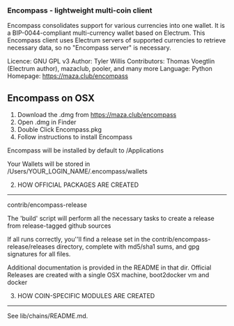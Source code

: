 ### Encompass - lightweight multi-coin client

Encompass consolidates support for various currencies into one wallet. It is a BIP-0044-compliant multi-currency wallet based on Electrum. This Encompass client uses Electrum servers of supported currencies to retrieve necessary data, so no "Encompass server" is necessary.

Licence: GNU GPL v3
Author: Tyler Willis
Contributors: Thomas Voegtlin (Electrum author), mazaclub, pooler, and many more
Language: Python
Homepage: https://maza.club/encompass
## Encompass on OSX

1. Download the .dmg from https://maza.club/encompass
2. Open .dmg in Finder
3. Double Click Encompass.pkg
4. Follow instructions to install Encompass

Encompass will be installed by default to /Applications

Your Wallets will be stored in /Users/YOUR_LOGIN_NAME/.encompass/wallets



2. HOW OFFICIAL PACKAGES ARE CREATED
------------------------------------

contrib/encompass-release

 
The 'build' script will perform all the necessary tasks to 
create a release from release-tagged github sources

If all runs correctly, you''ll find a release set in the 
contrib/encompass-release/releases directory, complete with 
md5/sha1 sums, and gpg signatures for all files. 

Additional documentation is provided in the README in that dir.
Official Releases are created with a single OSX machine, boot2docker vm and docker




3. HOW COIN-SPECIFIC MODULES ARE CREATED
----------------------------------------

See lib/chains/README.md.

